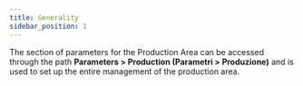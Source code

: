 ```yaml
---
title: Generality
sidebar_position: 1
---
```


The section of parameters for the Production Area can be accessed through the path **Parameters > Production (Parametri > Produzione)** and is used to set up the entire management of the production area.